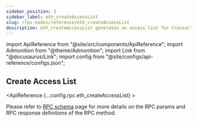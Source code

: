 ```yaml
---
sidebar_position: 3
sidebar_label: eth_createAccessList
slug: /rpc-nodes/reference/eth_createAccessList
description: eth_createAccessList generates an access list for transactions through specifying addresses and storage keys. Useful for optimizing gas costs.
---
```


import ApiReference from "@site/src/components/ApiReference";
import Admonition from "@theme/Admonition";
import Link from "@docusaurus/Link";
import config from "@site/configs/api-reference/configs.json";

<head>
    <title>eth_createAccessList RPC Method - Moralis Documentation</title>
</head>

## Create Access List

<ApiReference {...config.rpc.eth_createAccessList} >
<Admonition type="info" title="Note">

<p>
Please refer to <a href="/rpc-nodes/reference/evm-rpc-schema">RPC schema</a> page for more details on the RPC params and RPC response definitions of the RPC method. 
</p>
</Admonition>
</ApiReference>
